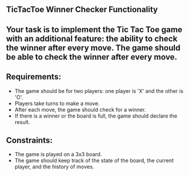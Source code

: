 ## TicTacToe Winner Checker Functionality

## Your task is to implement the Tic Tac Toe game with an additional feature: the ability to check the winner after every move. The game should be able to check the winner after every move.

## Requirements:
- The game should be for two players: one player is 'X' and the other is 'O'.
- Players take turns to make a move.
- After each move, the game should check for a winner.
- If there is a winner or the board is full, the game should declare the result.

## Constraints:
- The game is played on a 3x3 board.
- The game should keep track of the state of the board, the current player, and the history of moves.
